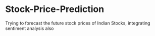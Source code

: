 # Stock-Price-Prediction
Trying to forecast the future stock prices of Indian Stocks, integrating sentiment analysis also
